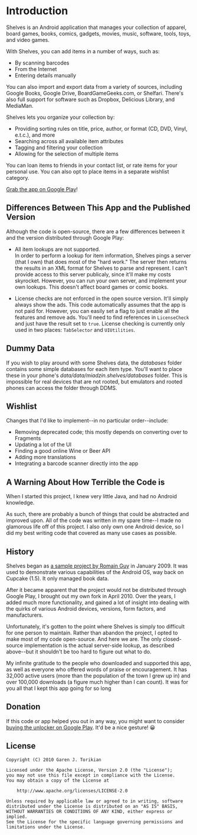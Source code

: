 # Introduction

Shelves is an Android application that manages your collection of apparel, board games, books, comics, gadgets, movies, music, software, tools, toys, and video games.

With Shelves, you can add items in a number of ways, such as:

* By scanning barcodes
* From the Internet
* Entering details manually

You can also import and export data from a variety of sources, including Google Books, Google Drive, BoardGameGeeks.com, or Shelfari. There's also full support for software such as Dropbox, Delicious Library, and MediaMan.

Shelves lets you organize your collection by:

* Providing sorting rules on title, price, author, or format (CD, DVD, Vinyl, e.t.c.), and more
* Searching across all available item attributes
* Tagging and filtering your collection
* Allowing for the selection of multiple items

You can loan items to friends in your contact list, or rate items for your personal use. You can also opt to place items in a separate wishlist category.

[Grab the app on Google Play](https://play.google.com/store/apps/details?id=com.miadzin.shelves&hl=en)!

## Differences Between This App and the Published Version

Although the code is open-source, there are a few differences between it and the version distributed through Google Play:

* All item lookups are not supported.  
In order to perform a lookup for item information, Shelves pings a server (that I own) that does most of the "hard work." The server then returns the results in an XML format for Shelves to parse and represent. I can't provide access to this server publicaly, since it'll make my costs skyrocket. However, you can run your own server, and implement your own lookups.
This doesn't affect board games or comic books.

* License checks are not enforced in the open source version. It'll simply always show the ads.
This code automatically assumes that the app is not paid for. However, you can easily set a flag to just enable all the features and remove ads. You'll need to find references in `LicenseCheck` and just have the result set to `true`. License checking is currently only used in two places: `TabSelector` and `UIUtilities`.

## Dummy Data

If you wish to play around with some Shelves data, the _databases_ folder contains some simple databases for each item type. You'll want to place these in your phone's _data/data/miadzin.shelves/databases_ folder. This is impossible for real devices that are not rooted, but emulators and rooted phones can access the folder through DDMS. 

## Wishlist

Changes that I'd like to implement--in no particular order--include:

* Removing deprecated code; this mostly depends on converting over to Fragments
* Updating a lot of the UI
* Finding a good online Wine or Beer API
* Adding more translations
* Integrating a barcode scanner directly into the app 

## A Warning About How Terrible the Code is

When I started this project, I knew very little Java, and had no Android knowledge.

As such, there are probably a bunch of things that could be abstracted and improved upon. All of the code was written in my spare time--I made no glamorous life off of this project. I also only own one Android device, so I did my best writing code that covered as many use cases as possible.

## History

Shelves began as [a sample project by Romain Guy](http://www.curious-creature.org/2009/01/19/shelves-an-open-source-android-application/) in January 2009. It was used to demonstrate various capabilities of the Android OS, way back on Cupcake (1.5). It only managed book data.

After it became apparent that the project would not be distributed through Google Play, I brought out my own fork in April 2010. Over the years, I added much more functionality, and gained a lot of insight into dealing with the quirks of various Android devices, versions, form factors, and manufacturers. 

Unfortunately, it's gotten to the point where Shelves is simply too difficult for one person to maintain. Rather than abandon the project, I opted to make most of my code open-source. And here we are. The only closed-source implementation is the actual server-side lookup, as described above--but it shouldn't be too hard to figure out what to do.

My infinite gratitude to the people who downloaded and supported this app,  as well as everyone who offered words of praise or encouragement. It has 32,000 active users (more than the population of the town I grew up in) and over 100,000 downloads (a figure much higher than I can count). It was for you all that I kept this app going for so long

## Donation

If this code or app helped you out in any way, you might want to consider [buying the unlocker on Google Play](https://play.google.com/store/apps/details?id=com.miadzin.shelves.unlocker&hl=en). It'd be a nice gesture! :grinning:

## License

```
Copyright (C) 2010 Garen J. Torikian

Licensed under the Apache License, Version 2.0 (the "License");
you may not use this file except in compliance with the License.
You may obtain a copy of the License at

    http://www.apache.org/licenses/LICENSE-2.0

Unless required by applicable law or agreed to in writing, software
distributed under the License is distributed on an "AS IS" BASIS,
WITHOUT WARRANTIES OR CONDITIONS OF ANY KIND, either express or implied.
See the License for the specific language governing permissions and
limitations under the License.
```
